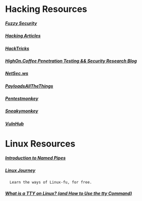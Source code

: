 # Hacking Resources

##### [Fuzzy Security](https://fuzzysecurity.com/)

##### [Hacking Articles](https://www.hackingarticles.in/)

##### [HackTricks](https://book.hacktricks.xyz/)

##### [HighOn.Coffee Penetration Testing && Security Research Blog](https://highon.coffee/)

##### [NetSec.ws](https://netsec.ws/)

##### [PayloadsAllTheThings](https://github.com/swisskyrepo/PayloadsAllTheThings/)

##### [Pentestmonkey](https://pentestmonkey.net/)

##### [Sneakymonkey](https://sneakymonkey.net/)

##### [VulnHub](https://www.vulnhub.com/)

# Linux Resources
##### [Introduction to Named Pipes](https://www.linuxjournal.com/article/2156)

##### [Linux Journey](https://linuxjourney.com/)
      Learn the ways of Linux-fu, for free.

##### [What is a TTY on Linux? (and How to Use the tty Command)](https://www.howtogeek.com/428174/what-is-a-tty-on-linux-and-how-to-use-the-tty-command/)